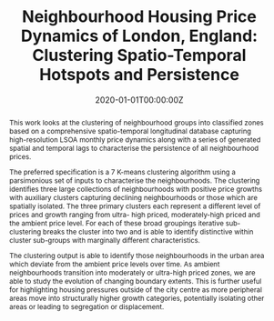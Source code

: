 ---
abstract: |
  This work looks at the clustering of neighbourhood groups into classified zones based on a comprehensive spatio-temporal longitudinal database capturing high-resolution LSOA monthly price dynamics along with a series of generated spatial and temporal lags to characterise the persistence of all neighbourhood prices.

  The preferred specification is a 7 K-means clustering algorithm using a parsimonious set of inputs to characterise the neighbourhoods. The clustering identifies three large collections of neighbourhoods with positive price growths with auxiliary clusters capturing declining neighbourhoods or those which are spatially isolated. The three primary clusters each represent a different level of prices and growth ranging from ultra- high priced, moderately-high priced and the ambient price level. For each of these broad groupings iterative sub-clustering breaks the cluster into two and is able to identify distinctive within cluster sub-groups with marginally different characteristics.

  The clustering output is able to identify those neighbourhoods in the urban area which deviate from the ambient price levels over time. As ambient neighbourhoods transition into moderately or ultra-high priced zones, we are able to study the evolution of changing boundary extents. This is further useful for highlighting housing pressures outside of the city centre as more peripheral areas move into structurally higher growth categories, potentially isolating other areas or leading to segregation or displacement.
authors:
- admin
date: "2020-01-01T00:00:00Z"
doi: ""
featured: true
image:
  caption: 'Macdonald 2020'
  focal_point: ""
  preview_only: false
links:
- name: Conference
  url: https://bids.berkeley.edu/news/predicting-neighborhood-change-using-big-data-and-machine-learning-potential-and-pitfalls
projects: []
publication: Presented at the *[Urban Displacement Project](https://www.urbandisplacement.org/) and [Urban Housing Lab](https://www.sydney.edu.au/architecture/our-research/urbanism-research/urban-housing-lab.html) Symposium on Neighborhood Change*
publication_short:
publication_types:
- "1"
publishDate: "2020-01-01T00:00:00Z"
slides: ""
summary: ""
tags:
- London
- K-Means cluster
- Spatio-Temporal
- Housing price dynamics
title: "Neighbourhood Housing Price Dynamics of London, England: Clustering Spatio-Temporal Hotspots and Persistence"
url_code: ""
url_dataset: ""
url_pdf: ""
url_poster: ""
url_project: ""
url_slides: "BIDS_JM2.pdf"
url_source: ""
url_video: ""
---